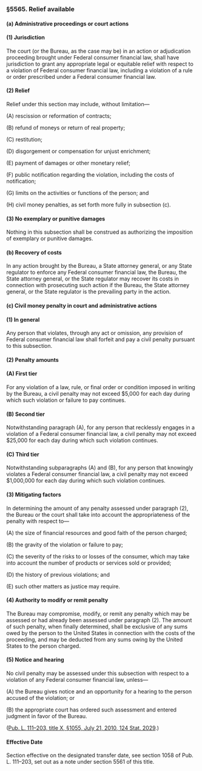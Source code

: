 ### §5565. Relief available ###

[]()

#### (a) Administrative proceedings or court actions ####

[]()

#### (1) Jurisdiction ####

The court (or the Bureau, as the case may be) in an action or adjudication proceeding brought under Federal consumer financial law, shall have jurisdiction to grant any appropriate legal or equitable relief with respect to a violation of Federal consumer financial law, including a violation of a rule or order prescribed under a Federal consumer financial law.

[]()

#### (2) Relief ####

Relief under this section may include, without limitation—

[]()

(A) rescission or reformation of contracts;

[]()

(B) refund of moneys or return of real property;

[]()

(C) restitution;

[]()

(D) disgorgement or compensation for unjust enrichment;

[]()

(E) payment of damages or other monetary relief;

[]()

(F) public notification regarding the violation, including the costs of notification;

[]()

(G) limits on the activities or functions of the person; and

[]()

(H) civil money penalties, as set forth more fully in subsection (c).

[]()

#### (3) No exemplary or punitive damages ####

Nothing in this subsection shall be construed as authorizing the imposition of exemplary or punitive damages.

[]()

#### (b) Recovery of costs ####

In any action brought by the Bureau, a State attorney general, or any State regulator to enforce any Federal consumer financial law, the Bureau, the State attorney general, or the State regulator may recover its costs in connection with prosecuting such action if the Bureau, the State attorney general, or the State regulator is the prevailing party in the action.

[]()

#### (c) Civil money penalty in court and administrative actions ####

[]()

#### (1) In general ####

Any person that violates, through any act or omission, any provision of Federal consumer financial law shall forfeit and pay a civil penalty pursuant to this subsection.

[]()

#### (2) Penalty amounts ####

[]()

#### (A) First tier ####

For any violation of a law, rule, or final order or condition imposed in writing by the Bureau, a civil penalty may not exceed $5,000 for each day during which such violation or failure to pay continues.

[]()

#### (B) Second tier ####

Notwithstanding paragraph (A), for any person that recklessly engages in a violation of a Federal consumer financial law, a civil penalty may not exceed $25,000 for each day during which such violation continues.

[]()

#### (C) Third tier ####

Notwithstanding subparagraphs (A) and (B), for any person that knowingly violates a Federal consumer financial law, a civil penalty may not exceed $1,000,000 for each day during which such violation continues.

[]()

#### (3) Mitigating factors ####

In determining the amount of any penalty assessed under paragraph (2), the Bureau or the court shall take into account the appropriateness of the penalty with respect to—

[]()

(A) the size of financial resources and good faith of the person charged;

[]()

(B) the gravity of the violation or failure to pay;

[]()

(C) the severity of the risks to or losses of the consumer, which may take into account the number of products or services sold or provided;

[]()

(D) the history of previous violations; and

[]()

(E) such other matters as justice may require.

[]()

#### (4) Authority to modify or remit penalty ####

The Bureau may compromise, modify, or remit any penalty which may be assessed or had already been assessed under paragraph (2). The amount of such penalty, when finally determined, shall be exclusive of any sums owed by the person to the United States in connection with the costs of the proceeding, and may be deducted from any sums owing by the United States to the person charged.

[]()

#### (5) Notice and hearing ####

No civil penalty may be assessed under this subsection with respect to a violation of any Federal consumer financial law, unless—

[]()

(A) the Bureau gives notice and an opportunity for a hearing to the person accused of the violation; or

[]()

(B) the appropriate court has ordered such assessment and entered judgment in favor of the Bureau.

([Pub. L. 111–203, title X, §1055, July 21, 2010, 124 Stat. 2029](/statviewer.htm?volume=124&page=2029).)

#### Effective Date ####

Section effective on the designated transfer date, see section 1058 of Pub. L. 111–203, set out as a note under section 5561 of this title.